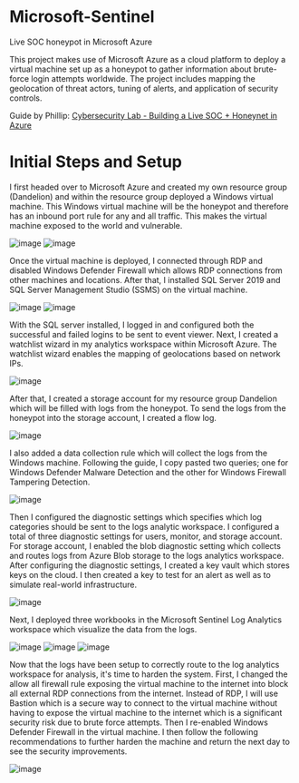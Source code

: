 # Microsoft-Sentinel
Live SOC honeypot in Microsoft Azure

This project makes use of Microsoft Azure as a cloud platform to deploy a virtual machine set up as a honeypot to gather information about brute-force login attempts worldwide. The project includes mapping the geolocation of threat actors, tuning of alerts, and application of security controls.

Guide by Phillip: <a href="https://www.youtube.com/watch?v=mOjbD7FkUUI&ab_channel=Phillip" target="_blank">Cybersecurity Lab - Building a Live SOC + Honeynet in Azure</a>

# Initial Steps and Setup
I first headed over to Microsoft Azure and created my own resource group (Dandelion) and within the resource group deployed a Windows virtual machine. This Windows virtual machine will be the honeypot and therefore has an inbound port rule for any and all traffic. This makes the virtual machine exposed to the world and vulnerable. 

![image](https://github.com/user-attachments/assets/27a584ce-1fb6-450e-8aaa-47b2bb2514bc)
![image](https://github.com/user-attachments/assets/42d63ff5-5a11-4eef-8cae-b5dc927a2895)

Once the virtual machine is deployed, I connected through RDP and disabled Windows Defender Firewall which allows RDP connections from other machines and locations. After that, I installed SQL Server 2019 and SQL Server Management Studio (SSMS) on the virtual machine.

![image](https://github.com/user-attachments/assets/7afeff67-d423-4ec4-9711-d3ff9bdb1798)
![image](https://github.com/user-attachments/assets/f1636b1b-e1a9-4653-9d9f-bd1cb44224ed)

With the SQL server installed, I logged in and configured both the successful and failed logins to be sent to event viewer. Next, I created a watchlist wizard in my analytics workspace within Microsoft Azure. The watchlist wizard enables the mapping of geolocations based on network IPs.

![image](https://github.com/user-attachments/assets/32f5459d-bbc8-418a-8d5c-2e36a6dc7d7e)

After that, I created a storage account for my resource group Dandelion which will be filled with logs from the honeypot. To send the logs from the honeypot into the storage account, I created a flow log.

![image](https://github.com/user-attachments/assets/b59c38ad-2e88-463f-a1ad-d5d93ac86634)

I also added a data collection rule which will collect the logs from the Windows machine. Following the guide, I copy pasted two queries; one for Windows Defender Malware Detection and the other for Windows Firewall Tampering Detection.

![image](https://github.com/user-attachments/assets/fb242fb8-7682-472d-9bef-b51c609321af)

Then I configured the diagnostic settings which specifies which log categories should be sent to the logs analytic workspace. I configured a total of three diagnostic settings for users, monitor, and storage account. For storage account, I enabled the blob diagnostic setting which collects and routes logs from Azure Blob storage to the logs analytics workspace. After configuring the diagnostic settings, I created a key vault which stores keys on the cloud. I then created a key to test for an alert as well as to simulate real-world infrastructure.

![image](https://github.com/user-attachments/assets/e42c952e-2967-41bb-b7d3-2ead9a9e1462)

Next, I deployed three workbooks in the Microsoft Sentinel Log Analytics workspace which visualize the data from the logs.

![image](https://github.com/user-attachments/assets/67011156-767a-4d6f-b6a9-d6af2a7d31e0)
![image](https://github.com/user-attachments/assets/238bc3e6-60e1-4ea9-8f81-a7b78c0fb613)
![image](https://github.com/user-attachments/assets/c97f6248-d357-4b69-9dbf-638bf6503ee2)

Now that the logs have been setup to correctly route to the log analytics workspace for analysis, it's time to harden the system. First, I changed the allow all firewall rule exposing the virtual machine to the internet into block all external RDP connections from the internet. Instead of RDP, I will use Bastion which is a secure way to connect to the virtual machine without having to expose the virtual machine to the internet which is a significant security risk due to brute force attempts. Then I re-enabled Windows Defender Firewall in the virtual machine. I then follow the following recommendations to further harden the machine and return the next day to see the security improvements.

![image](https://github.com/user-attachments/assets/d67bdd2e-edb0-4a1b-aa7e-ef26af2b3d62)
